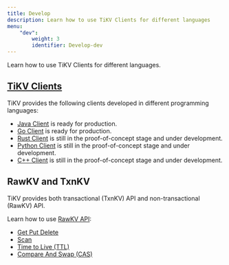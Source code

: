 ```yaml
---
title: Develop
description: Learn how to use TiKV Clients for different languages
menu:
    "dev":
        weight: 3
        identifier: Develop-dev
---
```


Learn how to use TiKV Clients for different languages.

## [TiKV Clients](../clients/introduction/)

TiKV provides the following clients developed in different programming languages:

- [Java Client](../clients/java) is ready for production.
- [Go Client](../clients/go) is ready for production.
- [Rust Client](../clients/rust) is still in the proof-of-concept stage and under development.
- [Python Client](../clients/python) is still in the proof-of-concept stage and under development.
- [C++ Client](../clients/cpp) is still in the proof-of-concept stage and under development.

## RawKV and TxnKV

TiKV provides both transactional (TxnKV) API and non-transactional (RawKV) API.

Learn how to use [RawKV API](../rawkv/introduction/):

- [Get Put Delete](../rawkv/get-put-delete/)
- [Scan](../rawkv/scan)
- [Time to Live (TTL)](../rawkv/ttl)
- [Compare And Swap (CAS)](../rawkv/cas)
